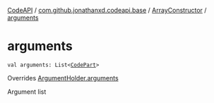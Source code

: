 [CodeAPI](../../index.md) / [com.github.jonathanxd.codeapi.base](../index.md) / [ArrayConstructor](index.md) / [arguments](.)

# arguments

`val arguments: List<`[`CodePart`](../../com.github.jonathanxd.codeapi/-code-part/index.md)`>`

Overrides [ArgumentHolder.arguments](../-argument-holder/arguments.md)

Argument list

